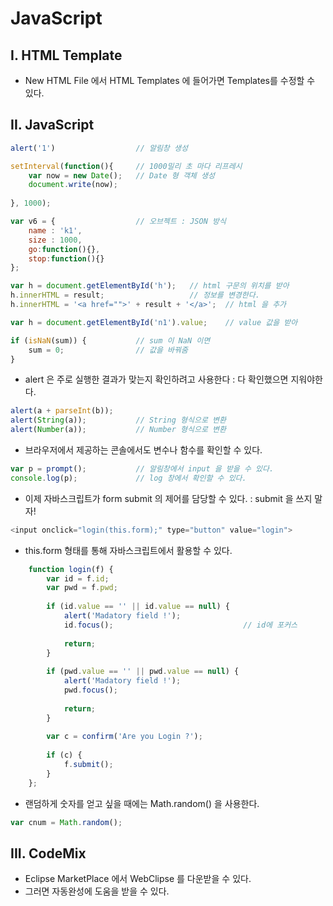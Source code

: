 # JavaScript

## I. HTML Template

- New HTML File 에서 HTML Templates 에 들어가면 Templates를 수정할 수 있다.



## II. JavaScript

```javascript
alert('1')					// 알림창 생성

setInterval(function(){		// 1000밀리 초 마다 리프레시
    var now = new Date();	// Date 형 객체 생성
    document.write(now);
    
}, 1000);

var v6 = {					// 오브젝트 : JSON 방식
    name : 'k1',
    size : 1000,
    go:function(){},
    stop:function(){}
};

var h = document.getElementById('h');	// html 구문의 위치를 받아
h.innerHTML = result;					// 정보를 변경한다.
h.innerHTML = '<a href="">' + result + '</a>';	// html 을 추가

var h = document.getElementById('n1').value;	// value 값을 받아

if (isNaN(sum)) {			// sum 이 NaN 이면
    sum = 0;				// 값을 바꿔줌
}

```

- alert 은 주로 실행한 결과가 맞는지 확인하려고 사용한다 : 다 확인했으면 지워야한다.

```javascript
alert(a + parseInt(b));
alert(String(a));			// String 형식으로 변환
alert(Number(a));			// Number 형식으로 변환
```



- 브라우저에서 제공하는 콘솔에서도 변수나 함수를 확인할 수 있다.

```javascript
var p = prompt();			// 알림창에서 input 을 받을 수 있다.
console.log(p);				// log 창에서 확인할 수 있다.
```



- 이제 자바스크립트가 form submit 의 제어를 담당할 수 있다. : submit 을 쓰지 말자!

```javascript
<input onclick="login(this.form);" type="button" value="login">
```

- this.form 형태를 통해 자바스크립트에서 활용할 수 있다.

```javascript
	function login(f) {
		var id = f.id;
		var pwd = f.pwd;
		
		if (id.value == '' || id.value == null) {
			alert('Madatory field !');
			id.focus();								// id에 포커스
			
			return;
		}
		
		if (pwd.value == '' || pwd.value == null) {
			alert('Madatory field !');
			pwd.focus();
			
			return;
		}
		
		var c = confirm('Are you Login ?');
		
		if (c) {
			f.submit();	
		}
	};
```

- 랜덤하게 숫자를 얻고 싶을 때에는 Math.random() 을 사용한다.

```javascript
var cnum = Math.random();
```



## III. CodeMix

- Eclipse MarketPlace 에서 WebClipse 를 다운받을 수 있다.
- 그러면 자동완성에 도움을 받을 수 있다.